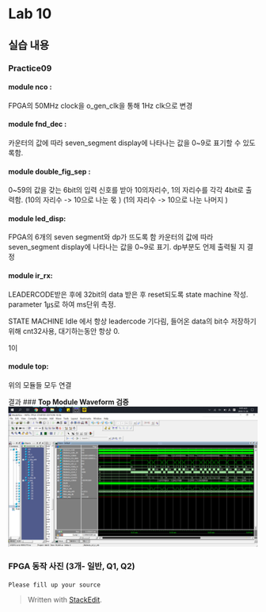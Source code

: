 # Lab 10
## 실습 내용
### **Practice09**
#### **module nco** :
FPGA의 50MHz clock을 o_gen_clk을 통해 1Hz clk으로 변경
	

#### **module fnd_dec** : 
카운터의 값에 따라 seven_segment display에 나타나는 값을 0~9로 표기할 수 있도록함. 

#### **module	double_fig_sep** :
0~59의 값을 갖는 6bit의 입력 신호를 받아 10의자리수, 1의 자리수를 각각 4bit로 출력함.
(10의 자리수 -> 10으로 나눈 몫 )
(1의 자리수 -> 10으로 나눈 나머지 )


#### **module	led_disp**:
FPGA의 6개의 seven segment와 dp가 뜨도록 함
카운터의 값에 따라 seven_segment display에 나타나는 값을 0~9로 표기. 
dp부분도 언제 출력될 지 결정

#### **module	ir_rx**:
LEADERCODE받은 후에 32bit의 data 받은 후 reset되도록 state machine 작성.
parameter 1㎲로 하여 ms단위 측정.

STATE MACHINE
Idle 에서 항상 leadercode 기다림, 
들어온 data의 bit수 저장하기 위해 cnt32사용, 대기하는동안 항상 0.

1이


#### **module	top**:
위의 모듈들 모두 연결



 결과 ### **Top Module Waveform 검증**
![](https://github.com/jlee0942/LogicDesign/blob/master/practice09_lab10/KakaoTalk_20191126_182425768.png)

### **FPGA 동작 사진 (3개- 일반, Q1, Q2)**
`Please fill up your source`


> Written with [StackEdit](https://stackedit.io/).
<!--stackedit_data:
eyJoaXN0b3J5IjpbLTk5NTYyODExNl19
-->
